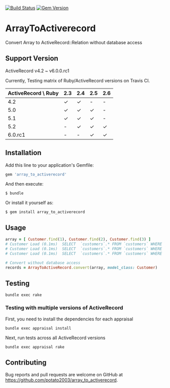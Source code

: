 [![Build Status](https://travis-ci.org/potato2003/array_to_activerecord.svg?branch=master)](https://travis-ci.org/potato2003/array_to_activerecord)
[![Gem Version](https://badge.fury.io/rb/array_to_activerecord.svg)](https://badge.fury.io/rb/array_to_activerecord)

# ArrayToActiverecord

Convert Array to ActiveRecord::Relation without database access

## Support Version

ActiveRecord v4.2 ~ v6.0.0.rc1

Currently, Testing matrix of Ruby/ActiveRecord versions on Travis CI.

| ActiveRecord \ Ruby | 2.3 | 2.4 | 2.5 | 2.6 |
| ------------------- | --- | --- | --- | --- |
| 4.2                 |  ✓  |  ✓  |  -  |  -  |
| 5.0                 |  ✓  |  ✓  |  ✓  |  -  |
| 5.1                 |  ✓  |  ✓  |  ✓  |  -  |
| 5.2                 |  -  |  ✓  |  ✓  |  ✓  |
| 6.0.rc1             |  -  |  -  |  ✓  |  ✓  |

## Installation

Add this line to your application's Gemfile:

```ruby
gem 'array_to_activerecord'
```

And then execute:

    $ bundle

Or install it yourself as:

    $ gem install array_to_activerecord

## Usage

```ruby
array = [ Customer.find(1), Customer.find(2), Customer.find(3) ]
# Customer Load (0.1ms)  SELECT  `customers`.* FROM `customers` WHERE `customers`.`id` = 1 LIMIT 1
# Customer Load (0.1ms)  SELECT  `customers`.* FROM `customers` WHERE `customers`.`id` = 2 LIMIT 1
# Customer Load (0.1ms)  SELECT  `customers`.* FROM `customers` WHERE `customers`.`id` = 3 LIMIT 1

# Convert without database access
records = ArrayToActiveRecord.convert(array, model_class: Customer)
```

## Testing

```
bundle exec rake
```

### Testing with multiple versions of ActiveRecord

First, you need to install the dependencies for each appraisal

```
bundle exec appraisal install
```

Next, run tests across all ActiveRecord versions

```
bundle exec appraisal rake
```

## Contributing

Bug reports and pull requests are welcome on GitHub at https://github.com/potato2003/array_to_activerecord.
